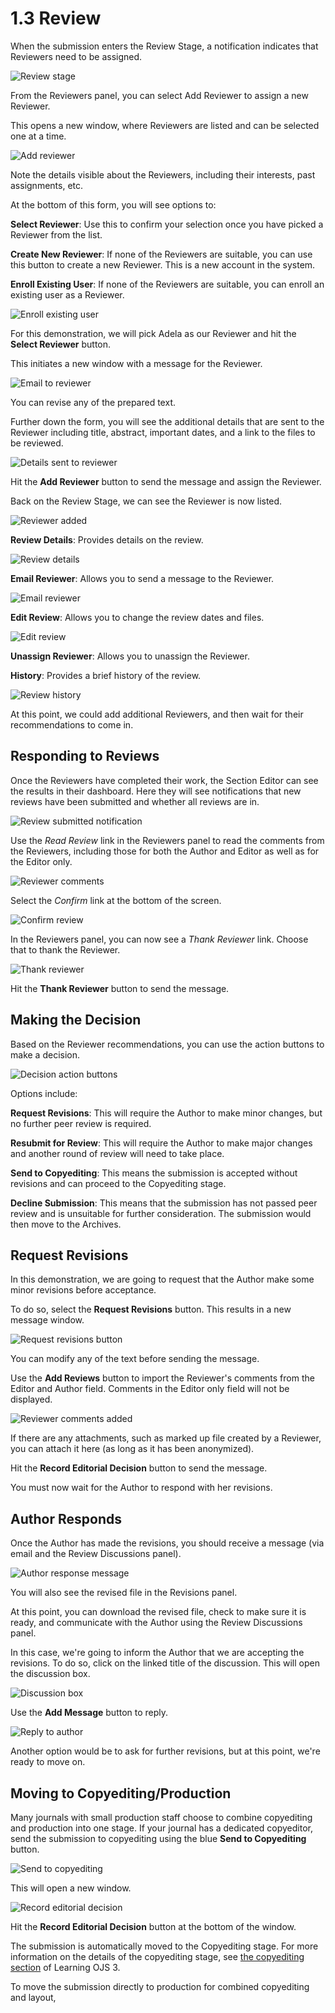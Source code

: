 # 1.3 Review
When the submission enters the Review Stage, a notification indicates that Reviewers need to be assigned.

![Review stage](./images/1-3-1.png)

From the Reviewers panel, you can select Add Reviewer to assign a new Reviewer.

This opens a new window, where Reviewers are listed and can be selected one at a time.

![Add reviewer](./images/1-3-2.png)

Note the details visible about the Reviewers, including their interests, past assignments, etc.

At the bottom of this form, you will see options to:

**Select Reviewer**: Use this to confirm your selection once you have picked a Reviewer from the list.

**Create New Reviewer**: If none of the Reviewers are suitable, you can use this button to create a new Reviewer. This is a new account in the system.

**Enroll Existing User**: If none of the Reviewers are suitable, you can enroll an existing user as a Reviewer.

![Enroll existing user](./images/1-3-3.png)

For this demonstration, we will pick Adela as our Reviewer and hit the **Select Reviewer** button.

This initiates a new window with a message for the Reviewer.

![Email to reviewer](./images/1-3-4.png)

You can revise any of the prepared text.

Further down the form, you will see the additional details that are sent to the Reviewer including title, abstract, important dates, and a link to the files to be reviewed.

![Details sent to reviewer](./images/1-3-5.png)

Hit the **Add Reviewer** button to send the message and assign the Reviewer.

Back on the Review Stage, we can see the Reviewer is now listed.

![Reviewer added](./images/1-3-6.png)

**Review Details**: Provides details on the review.

![Review details](./images/1-3-7.png)

**Email Reviewer**: Allows you to send a message to the Reviewer.

![Email reviewer](./images/1-3-8.png)

**Edit Review**: Allows you to change the review dates and files.

![Edit review](./images/1-3-9.png)

**Unassign Reviewer**: Allows you to unassign the Reviewer.

**History**: Provides a brief history of the review.

![Review history](./images/1-3-10.png)

At this point, we could add additional Reviewers, and then wait for their recommendations to come in.


## Responding to Reviews
Once the Reviewers have completed their work, the Section Editor can see the results in their dashboard. Here they will see notifications that new reviews have been submitted and whether all reviews are in.

![Review submitted notification](./images/1-3-11.png)

Use the *Read Review* link in the Reviewers panel to read the comments from the Reviewers, including those for both the Author and Editor as well as for the Editor only.

![Reviewer comments](./images/1-3-12.png)

Select the *Confirm* link at the bottom of the screen.

![Confirm review](./images/1-3-13.png)

In the Reviewers panel, you can now see a *Thank Reviewer* link. Choose that to thank the Reviewer.

![Thank reviewer](./images/1-3-14.png)

Hit the **Thank Reviewer** button to send the message.

## Making the Decision
Based on the Reviewer recommendations, you can use the action buttons to make a decision.

![Decision action buttons](./images/1-3-15.png)

Options include:

**Request Revisions**: This will require the Author to make minor changes, but no further peer review is required.

**Resubmit for Review**: This will require the Author to make major changes and another round of review will need to take place.

**Send to Copyediting**: This means the submission is accepted without revisions and can proceed to the Copyediting stage.

**Decline Submission**: This means that the submission has not passed peer review and is unsuitable for further consideration. The submission would then move to the Archives.

## Request Revisions
In this demonstration, we are going to request that the Author make some minor revisions before acceptance.

To do so, select the **Request Revisions** button. This results in a new message window.

![Request revisions button](./images/1-3-16.png)

You can modify any of the text before sending the message.

Use the **Add Reviews** button to import the Reviewer's comments from the Editor and Author field. Comments in the Editor only field will not be displayed.

![Reviewer comments added](./images/1-3-17.png)

If there are any attachments, such as marked up file created by a Reviewer, you can attach it here (as long as it has been anonymized).

Hit the **Record Editorial Decision** button to send the message.

You must now wait for the Author to respond with her revisions.

## Author Responds
Once the Author has made the revisions, you should receive a message (via email and the Review Discussions panel).

![Author response message](./images/1-3-18.png)

You will also see the revised file in the Revisions panel.

At this point, you can download the revised file, check to make sure it is ready, and communicate with the Author using the Review Discussions panel.

In this case, we're going to inform the Author that we are accepting the revisions. To do so, click on the linked title of the discussion. This will open the discussion box.

![Discussion box](./images/1-3-19.png)

Use the **Add Message** button to reply.

![Reply to author](./images/1-3-20.png)

Another option would be to ask for further revisions, but at this point, we're ready to move on.

## Moving to Copyediting/Production

Many journals with small production staff choose to combine copyediting and production into one stage. If your journal has a dedicated copyeditor, send the submission to copyediting using the blue **Send to Copyediting** button.

![Send to copyediting](./images/1-3-21.png)

This will open a new window.

![Record editorial decision](./images/1-3-22.png)

Hit the **Record Editorial Decision** button at the bottom of the window.

The submission is automatically moved to the Copyediting stage. For more information on the details of the copyediting stage, see [the copyediting section](https://pkp.gitbooks.io/ojs3/content/en/copyediting.html) of Learning OJS 3.

To move the submission directly to production for combined copyediting and layout,